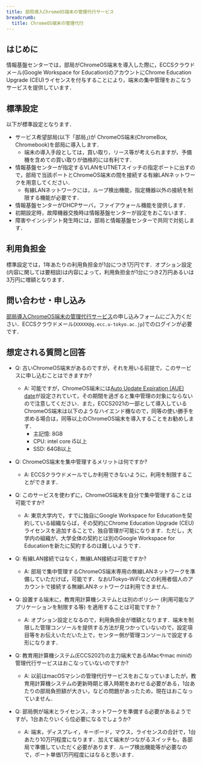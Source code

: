 ```yaml
---
title: 部局導入ChromeOS端末の管理代行サービス
breadcrumb:
  title: ChromeOS端末の管理代行
---
```


## はじめに

情報基盤センターでは，部局がChromeOS端末を導入した際に，ECCSクラウドメール(Google Workspace for Education)のアカウントにChrome Education Upgrade (CEU)ライセンスを付与することにより，端末の集中管理をおこなうサービスを提供しています．

## 標準設定

以下が標準設定となります．

- サービス希望部局(以下「部局」)が ChromeOS端末(ChromeBox, Chromebook)を部局に導入します．
  - 端末の導入手段としては，買い取り，リース等が考えられますが，予備機を含めての買い取りが価格的には有利です．
- 情報基盤センターが指定するVLANをUTNETスイッチの指定ポートに出すので，部局で当該ポートとChromeOS端末の間を接続する有線LANネットワークを用意してください．
  - 有線LANネットワークには，ループ検出機能，指定機器以外の接続を制限する機能が必要です．
- 情報基盤センターがDHCPサーバ，ファイアウォール機能を提供します．
- 初期設定時，故障機器交換時は情報基盤センターが設定をおこないます．
- 障害やインシデント発生時には，部局と情報基盤センターで共同で対処します．

## 利用負担金

標準設定では，1年あたりの利用負担金が1台につき1万円です．オプション設定(内容に関しては要相談)は内容によって，利用負担金が1台につき2万円あるいは3万円に増額となります．

## 問い合わせ・申し込み

[部局導入ChromeOS端末の管理代行サービス](https://docs.google.com/forms/d/e/1FAIpQLSdrddEnD_see3tvDMfkWL3RktJyt0vremITPM2u6NdndhpCYQ/viewform?usp=sf_link)の申し込みフォームにご入力ください．ECCSクラウドメール(`XXXXX@g.ecc.u-tokyo.ac.jp`)でのログインが必要です．

## 想定される質問と回答

- Q: 古いChromeOS端末があるのですが，それを用いる前提で，このサービスに申し込むことはできますか?
  - A: 可能ですが，ChromeOS端末には[Auto Update Expiration (AUE) date](https://support.google.com/chrome/a/answer/6220366?hl=ja)が設定されていて，その期間を過ぎると集中管理の対象にならないので注意してください．また，ECCS2021の一部として導入しているChromeOS端末は以下のようなハイエンド機なので，同等の使い勝手を求める場合は，同等以上のChromeOS端末を導入することをお勧めします．
    - 主記憶: 8GB
    - CPU: intel core i5以上
    - SSD: 64GB以上

- Q: ChromeOS端末を集中管理するメリットは何ですか?
  - A: ECCSクラウドメールでしか利用できないように，利用を制限することができます．

- Q: このサービスを使わずに，ChromeOS端末を自分で集中管理することは可能ですか?
  - A: 東京大学内で，すでに独自にGoogle Workspace for Educationを契約している組織ならば，その契約にChrome Education Upgrade (CEU)ライセンスを追加することで，独自管理が可能になります．ただし，大学内の組織が，大学全体の契約とは別のGoogle Workspace for Educationを新たに契約するのは難しいようです．

- Q: 有線LAN接続ではなく，無線LAN接続は可能ですか?
  - A: 部局で集中管理するChromeOS端末専用の無線LANネットワークを準備していただけば，可能です．なおUTokyo-WiFiなどの利用者個人のアカウントで接続する無線LANネットワークは利用できません．

- Q: 設置する端末に，教育用計算機システムとは別のポリシー (利用可能なアプリケーションを制限する等) を適用することは可能ですか？
  - A: オプション設定となるので，利用負担金が増額となります．端末を制限した管理コンソールを提供する方法が見つかっていないので，設定項目等をお伝えいただいた上で，センター側が管理コンソールで設定する形になります．

- Q: 教育用計算機システム(ECCS2021)の主力端末であるiMacやmac miniの管理代行サービスはおこなっていないのですか?
  - A: 以前はmacOSマシンの管理代行サービスをおこなっていましたが，教育用計算機システムの更新時期と導入時期をあわせる必要がある，1台あたりの部局負担額が大きい，などの問題があったため，現在はおこなっていません．

- Q: 部局側が端末とライセンス，ネットワークを準備する必要があるようですが，1台あたりいくら位必要になるでしょうか?
  - A: 端末，ディスプレイ，キーボード，マウス，ライセンスの合計で，1台あたり10万円程度になります．加えて端末がつながるスイッチも，各部局で準備していただく必要があります．ループ検出機能等が必要なので，ポート単価1万円程度にはなると思います．
